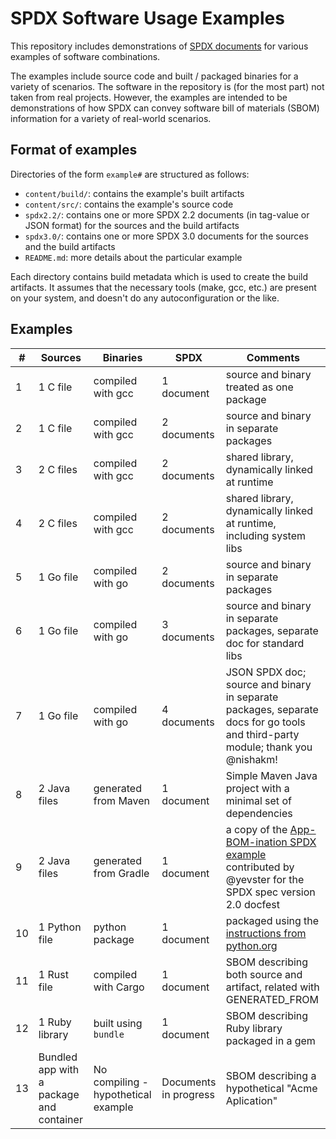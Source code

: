 # SPDX Software Usage Examples

This repository includes demonstrations of [SPDX documents](https://spdx.dev) for various examples of software combinations.

The examples include source code and built / packaged binaries for a variety of scenarios. The software in the repository is (for the most part) not taken from real projects. However, the examples are intended to be demonstrations of how SPDX can convey software bill of materials (SBOM) information for a variety of real-world scenarios.

## Format of examples

Directories of the form `example#` are structured as follows:

- `content/build/`: contains the example's built artifacts
- `content/src/`: contains the example's source code
- `spdx2.2/`: contains one or more SPDX 2.2 documents (in tag-value or JSON
  format) for the sources and the build artifacts
- `spdx3.0/`: contains one or more SPDX 3.0 documents for the sources and the
  build artifacts
- `README.md`: more details about the particular example

Each directory contains build metadata which is used to create the build artifacts. It assumes that the necessary tools (make, gcc, etc.) are present on your system, and doesn't do any autoconfiguration or the like.

## Examples

|  # | Sources | Binaries | SPDX | Comments |
|----|---------|----------|------|----------|
|  1 | 1 C file | compiled with gcc | 1 document | source and binary treated as one package |
|  2 | 1 C file | compiled with gcc | 2 documents | source and binary in separate packages |
|  3 | 2 C files | compiled with gcc | 2 documents | shared library, dynamically linked at runtime |
|  4 | 2 C files | compiled with gcc | 2 documents | shared library, dynamically linked at runtime, including system libs |
|  5 | 1 Go file | compiled with go | 2 documents | source and binary in separate packages |
|  6 | 1 Go file | compiled with go | 3 documents | source and binary in separate packages, separate doc for standard libs |
|  7 | 1 Go file | compiled with go | 4 documents | JSON SPDX doc; source and binary in separate packages, separate docs for go tools and third-party module; thank you @nishakm! |
|  8 | 2 Java files | generated from Maven | 1 document | Simple Maven Java project with a minimal set of dependencies |
|  9 | 2 Java files | generated from Gradle | 1 document |a copy of the [App-BOM-ination SPDX example](https://github.com/yevster/App-BOM-ination) contributed by @yevster for the SPDX spec version 2.0 docfest |
| 10 | 1 Python file | python package | 1 document | packaged using the [instructions from python.org](https://packaging.python.org/en/latest/tutorials/packaging-projects/) |
| 11 | 1 Rust file | compiled with Cargo | 1 document | SBOM describing both source and artifact, related with GENERATED_FROM |
| 12 | 1 Ruby library | built using `bundle` | 1 document | SBOM describing Ruby library packaged in a gem |
| 13 | Bundled app with a package and container | No compiling - hypothetical example | Documents in progress | SBOM describing a hypothetical "Acme Aplication" |
